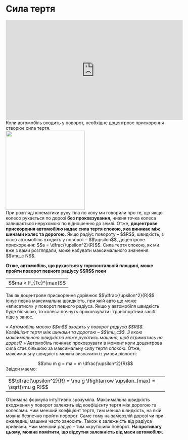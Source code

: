 # Сила тертя

<div class="space"><div class="fluidMedia">
<iframe width="560" height="315" src="https://www.youtube.com/embed/K3QzwuJIAzk" frameborder="0" allowfullscreen></iframe>
</div>
<div class="popup">
</div></div>

<div class="space">Коли автомобiль входить у поворот, необхiдне доцентрове прискорення створює сила тертя.</div>

<div class="space"><img class="image" width="250" src="https://rawgit.com/chudaol/ed-era-book-physics/master/images/chapter_6/14.png"></div>

<div class="space">При розглядi кiнематики руху тiла по колу ми говорили про те, що якщо колесо рухається по дорозi <b>без проковзування</b>, нижня точка колеса залишається нерухомою по вiдношенню до землi. Отже, <span class="p1"><b>доцентрове прискорення автомобiлю надає сила тертя спокою, яка виникає мiж шинами колес та дорогою.</b></span> Якщо радiус повороту – $$R$$, швидкiсть, з якою автомобiль входить у поворот – $$\upsilon$$, доцентрове прискорення: $$a = \dfrac{\upsilon^2}{R}$$. Сила тертя спокою, як ми вже з вами розглядали, може набувати максимального значення: $$\mu_c N$$.</div>

<div class="space"><span class="p1"><b><p class="p3">Отже, автомобiль, що рухається у горизонтальнiй площинi, може пройти поворот певного радiусу $$R$$ поки</p></b></span></div>

<div class="space"><div class="centered-table-wrapper">
<table class="centered-table">
<tr class="eq">
<td class="eq">
<p1>$$ma < F_{Tc}^{max}$$</p1>
</td>
</tr>
</table></div></div>

<div class="space">Так як доцентрове прискорення дорiвнює $$\dfrac{\upsilon^2}{R}$$ iснує певна максимальна швидкiсть, при якiй авто ще може «вписатися» у поворот певного радiуса. Якщо у автомобiля швидкiсть буде бiльшою, то колеса почнуть проковзувати i транспортний засiб пiде у занос.</div>

<div class="space"><p class="p3"><i>« Автомобiль масою $$m$$ входить у поворот радiуса $$R$$. Коефiцiєнт тертя мiж шинами та дорогою – $$\mu_c$$. З якою максимальною швидкiстю може рухатись машина, щоб втриматись на дорозi? »</i> Автомобiль починає проковзувати в момент коли доцентрова сила стає бiльшою за максимальну силу тертя спокою. Отже, максимальну швидкiсть можна визначити iз умови рiвностi:</p></div>

<div class="space" align="center">$$\mu m g = ma = m \dfrac{\upsilon^2}{R}$$</div>

<div class="space">Звiдси маємо:</div>

<div class="space"><div class="centered-table-wrapper">
<table class="centered-table">
<tr class="eq">
<td class="eq">
<p1>$$\dfrac{\upsilon^2}{R} = \mu g \Rightarrow \upsilon_{max} = \sqrt{\mu g R}$$</p1>
</td>
</tr>
</table></div></div>

Отримана формула інтуїтивно зрозуміла. Максимальна швидкiсть входження у поворот залежить вiд коефiцiєнту тертя мiж дорогою та колесами. Чим менший коефiцiєнт тертя, тим менша швидкiсть, на якiй можна безпечно пройти поворот. Саме тому на замерзлій дорозi чи при ожеледиці машини часто заносить. Також є залежнiсть вiд радiуса кривизни. Чим менший радiус – тим «крутiший» поворот. <b>На противагу цьому, можна помiтити, що вiдсутня залежнiсть вiд маси автомобiля.</b>